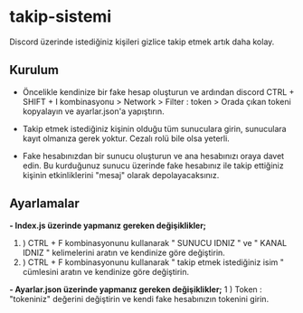 # takip-sistemi
Discord üzerinde istediğiniz kişileri gizlice takip etmek artık daha kolay.

**Kurulum**
------------

-  Öncelikle kendinize bir fake hesap oluşturun ve ardından discord CTRL + SHIFT + I kombinasyonu > Network > Filter : token > Orada çıkan tokeni kopyalayın ve ayarlar.json'a yapıştırın.

- Takip etmek istediğiniz kişinin olduğu tüm sunuculara girin, sunuculara kayıt olmanıza gerek yoktur. Cezalı rolü bile olsa yeterli.

- Fake hesabınızdan bir sunucu oluşturun ve ana hesabınızı oraya davet edin. Bu kurduğunuz sunucu üzerinde fake hesabınız ile takip ettiğiniz kişinin etkinliklerini "mesaj" olarak depolayacaksınız.

**Ayarlamalar**
------------
**- Index.js üzerinde yapmanız gereken değişiklikler;**
1. ) CTRL + F kombinasyonunu kullanarak " SUNUCU IDNIZ " ve " KANAL IDNIZ " kelimelerini aratın ve kendinize göre değiştirin.
2. ) CTRL + F kombinasyonunu kullanarak " takip etmek istediğiniz isim " cümlesini aratın ve kendinize göre değiştirin.

**- Ayarlar.json üzerinde yapmanız gereken değişiklikler;**
1 ) Token : "tokeniniz" değerini değiştirin ve kendi fake hesabınızın tokenini girin.
